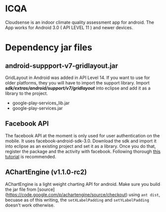 ICQA
==========
Cloudsense is an indoor climate quality assessment app for android. The App works for Android 3.0 ( API LEVEL 11 ) and newer devices.


Dependency jar files
======================
android-suppport-v7-gridlayout.jar
---------------------------
GridLayout in Android was added in API Level 14. If you want to use for older platforms, they you will have to import the support library. Import ***sdk/extras/android/support/v7/gridlayout*** into eclipse and add it as a library to the project.  

* google-play-services_lib.jar
* google-play-services.jar

 Facebook API
--------------
The facebook API at the moment is only used for user authentication on the mobile.
It uses facebook-android-sdk-3.0. Download the sdk and import it into eclipse as an existing project and set it as a library. Once you do that, register the package and the activity with facebook.
Following thorough [this tutorial](https://developers.facebook.com/docs/getting-started/facebook-sdk-for-android/3.0/) is recommended.



 AChartEngine (v1.1.0-rc2)
---------------------------
AChartEngine is a light weight charting API for android.
Make sure you build the jar file from [source] (https://code.google.com/p/achartengine/source/checkout) using `ant dist`, becuase as of this writing, the `setXLabelPadding` and `setYLabelPadding` doesn't work otherwise.
